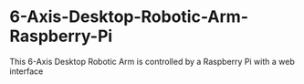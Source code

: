 # 6-Axis-Desktop-Robotic-Arm-Raspberry-Pi
This 6-Axis Desktop Robotic Arm is controlled by a Raspberry Pi with a web interface
